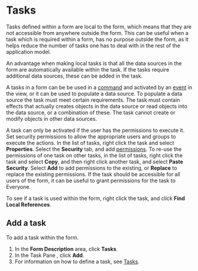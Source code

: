 # Tasks

Tasks defined within a form are local to the form, which means that they are not accessible from anywhere outside the form. This can be useful when a task which is required within a form, has no purpose outside the form, as it helps reduce the number of tasks one has to deal with in the rest of the application model.

An advantage when making local tasks is that all the data sources in the form are automatically available within the task. If the tasks require additional data sources, these can be added in the task.

A tasks in a form can be be used in a [command](commands.md) and activated by an [event](events.md) in the view, or it can be used to populate a data source. To populate a data source the task must meet certain requirements. The task must contain effects that actually creates objects in the data source or read objects into the data source, or a combination of these. The task cannot create or modify objects in other data sources.

A task can only be activated if the user has the permissions to execute it. Set security permissions to allow the appropriate users and groups to execute the actions. In the list of tasks, right click the task and select **Properties**. Select the **Security** tab, and add [permissions](../../security-and-privacy/security-permissions.md). To re-use the permissions of one task on other tasks, in the list of tasks, right click the task and select **Copy**, and then right click another task, and select **Paste Security**. Select **Add** to add permissions to the existing, or **Replace** to replace the existing permissions. If the task should be accessible for all users of the form, it can be useful to grant permissions for the task to Everyone.

To see if a task is used within the form, right click the task, and click **Find Local References**.


## Add a task

To add a task within the form.

1.  In the **Form Description** area, click **Tasks**.
2.  In the Task Pane , click **Add**.
3.  For information on how to define a task, see [Tasks](../tasks.md).

